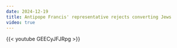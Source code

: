 ```yaml
---
date: 2024-12-19
title: Antipope Francis' representative rejects converting Jews
video: true
---
```



{{< youtube GEECyJFJRpg >}}
